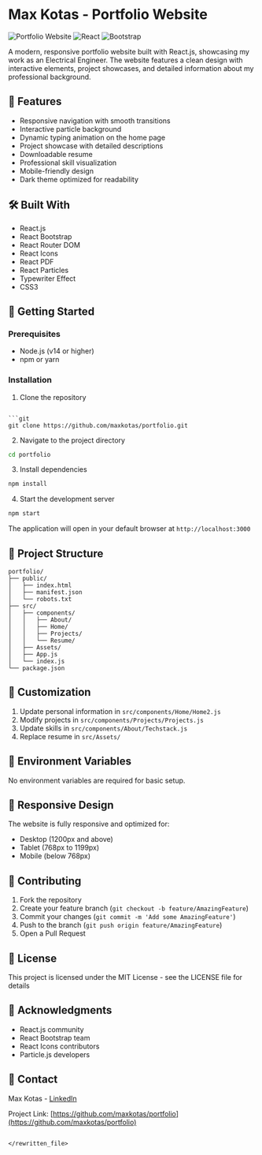 # Max Kotas - Portfolio Website

![Portfolio Website](https://img.shields.io/badge/Portfolio-Website-blue)
![React](https://img.shields.io/badge/React-17.0.2-61dafb)
![Bootstrap](https://img.shields.io/badge/Bootstrap-5.1.3-7952b3)

A modern, responsive portfolio website built with React.js, showcasing my work as an Electrical Engineer. The website features a clean design with interactive elements, project showcases, and detailed information about my professional background.

## 🌟 Features

- Responsive navigation with smooth transitions
- Interactive particle background
- Dynamic typing animation on the home page
- Project showcase with detailed descriptions
- Downloadable resume
- Professional skill visualization
- Mobile-friendly design
- Dark theme optimized for readability

## 🛠️ Built With

- React.js
- React Bootstrap
- React Router DOM
- React Icons
- React PDF
- React Particles
- Typewriter Effect
- CSS3

## 🚀 Getting Started

### Prerequisites

- Node.js (v14 or higher)
- npm or yarn

### Installation

1. Clone the repository
```

```git
git clone https://github.com/maxkotas/portfolio.git
```

2. Navigate to the project directory
```bash
cd portfolio
```

3. Install dependencies
```bash
npm install
```

4. Start the development server
```bash
npm start
```

The application will open in your default browser at `http://localhost:3000`

## 📁 Project Structure

```
portfolio/
├── public/
│   ├── index.html
│   ├── manifest.json
│   └── robots.txt
├── src/
│   ├── components/
│   │   ├── About/
│   │   ├── Home/
│   │   ├── Projects/
│   │   └── Resume/
│   ├── Assets/
│   ├── App.js
│   └── index.js
└── package.json
```

## 🎨 Customization

1. Update personal information in `src/components/Home/Home2.js`
2. Modify projects in `src/components/Projects/Projects.js`
3. Update skills in `src/components/About/Techstack.js`
4. Replace resume in `src/Assets/`

## 🔧 Environment Variables

No environment variables are required for basic setup.

## 📱 Responsive Design

The website is fully responsive and optimized for:
- Desktop (1200px and above)
- Tablet (768px to 1199px)
- Mobile (below 768px)

## 🤝 Contributing

1. Fork the repository
2. Create your feature branch (`git checkout -b feature/AmazingFeature`)
3. Commit your changes (`git commit -m 'Add some AmazingFeature'`)
4. Push to the branch (`git push origin feature/AmazingFeature`)
5. Open a Pull Request

## 📄 License

This project is licensed under the MIT License - see the LICENSE file for details

## 🙏 Acknowledgments

- React.js community
- React Bootstrap team
- React Icons contributors
- Particle.js developers

## 📧 Contact

Max Kotas - [LinkedIn](https://www.linkedin.com/in/max-kotas-008984136)

Project Link: [https://github.com/maxkotas/portfolio](https://github.com/maxkotas/portfolio)
```

</rewritten_file>
